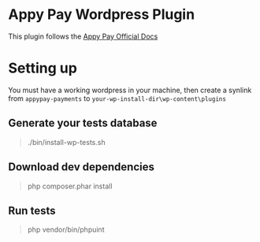 # Appy Pay Wordpress Plugin

This plugin follows the [Appy Pay Official Docs](https://appypay.stoplight.io/)

# Setting up

You must have a working wordpress in your machine, then create a synlink from `appypay-payments` to `your-wp-install-dir\wp-content\plugins`
## Generate your tests database

> ./bin/install-wp-tests.sh <database> <username> <password> <host>

## Download dev dependencies
> php composer.phar install

## Run tests
> php vendor/bin/phpuint